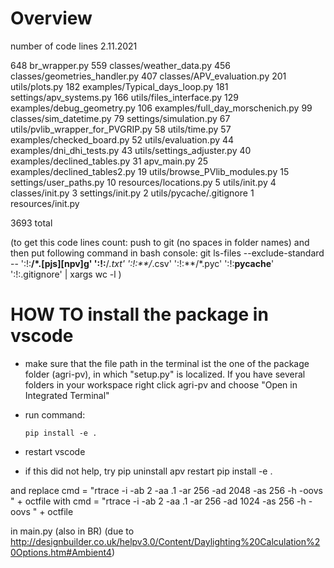 # Overview

number of code lines 2.11.2021

648	br_wrapper.py
559	classes/weather_data.py
456	classes/geometries_handler.py
407	classes/APV_evaluation.py
201	utils/plots.py
182	examples/Typical_days_loop.py
181	settings/apv_systems.py
166	utils/files_interface.py
129	examples/debug_geometry.py
106	examples/full_day_morschenich.py
99	classes/sim_datetime.py
79	settings/simulation.py
67	utils/pvlib_wrapper_for_PVGRIP.py
58	utils/time.py
57	examples/checked_board.py
52	utils/evaluation.py
44	examples/dni_dhi_tests.py
43	utils/settings_adjuster.py
40	examples/declined_tables.py
31	apv_main.py
25	examples/declined_tables2.py
19	utils/browse_PVlib_modules.py
15	settings/user_paths.py
10	resources/locations.py
5	utils/init.py
4	classes/init.py
3	settings/init.py
2	utils/pycache/.gitignore
1	resources/init.py

3693 total

(to get this code lines count:
push to git (no spaces in folder names) and then put following command in bash console:
git ls-files --exclude-standard -- ':!:**/*.[pjs][npv]g' ':!:**/*.txt' ':!:**/*.csv' ':!:**/*.pyc' ':!:__pycache__' ':!:.gitignore' | xargs wc -l
)

# HOW TO install the package in vscode

- make sure that the file path in the terminal ist the one of the
package folder (agri-pv), in which "setup.py" is localized. If you have several folders in your workspace right click agri-pv and choose "Open in Integrated Terminal"

- run command:

      pip install -e .

- restart vscode

- if this did not help, try
    pip uninstall apv
    restart
    pip install -e .




and replace
    cmd = "rtrace -i -ab 2 -aa .1 -ar 256 -ad 2048 -as 256 -h -oovs " + octfile
with
    cmd = "rtrace -i -ab 2 -aa .1 -ar 256 -ad 1024 -as 256 -h -oovs " + octfile

in main.py (also in BR)
(due to http://designbuilder.co.uk/helpv3.0/Content/Daylighting%20Calculation%20Options.htm#Ambient4)